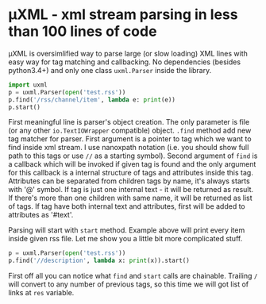# μXML - xml stream parsing in less than 100 lines of code

μXML is oversimlified way to parse large (or slow loading) XML lines with easy way for tag matching and callbacking.
No dependencies (besides python3.4+) and only one class `uxml.Parser` inside the library.

```python
import uxml
p = uxml.Parser(open('test.rss'))
p.find('/rss/channel/item', lambda e: print(e))
p.start()
```

First meaningful line is parser's object creation. The only parameter is file (or any other `io.TextIOWrapper` compatible) object.
`.find` method add new tag matcher for parser. First argument is a pointer to tag which we want to find inside xml stream.
I use nanoxpath notation (i.e. you should show full path to this tags or use `//` as a starting symbol).
Second argument of `find` is a callback which will be invoked if given tag is found and the only argument for this callback is a internal structure of tags and attributes inside this tag. Attributes can be separated from children tags by name, it's always starts with '@' symbol.
If tag is just one internal text - it will be returned as result. If there's more than one children with same name, it will be returned as list of tags. If tag have both internal text and attributes, first will be added to attributes as '#text'.

Parsing will start with `start` method. Example above will print every item inside given rss file.
Let me show you a little bit more complicated stuff.

```python
p = uxml.Parser(open('test.rss'))
p.find('//description', lambda x: print(x)).start()
```

First off all you can notice what `find` and `start` calls are chainable.
Trailing `/` will convert to any number of previous tags, so this time we will got list of links at `res` variable.